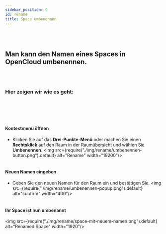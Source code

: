 ```yaml
---
sidebar_position: 6
id: rename
title: Space umbenennen
---
```

<br/><br/>

## Man kann den Namen eines Spaces in OpenCloud umbenennen.
<br/><br/>

### Hier zeigen wir wie es geht:
<br/><br/>
---

#### **Kontextmenü öffnen**  
   - Klicken Sie auf das **Drei-Punkte-Menü** oder machen Sie einen **Rechtsklick** auf den Raum in der Raumübersicht und wählen Sie **Umbenennen**.
   <img src={require("./img/rename/umbenennen-button.png").default} alt="Rename" width="19200"/> 
<br/><br/>

#### **Neuen Namen eingeben**  
   - Geben Sie den neuen Namen für den Raum ein und bestätigen Sie.
   <img src={require("./img/rename/umbenennen-popup.png").default} alt="confirm" width="400"/> 
<br/><br/>

#### Ihr Space ist nun umbenannt
   <img src={require("./img/rename/space-mit-neuem-namen.png").default} alt="Renamed Space" width="1920"/> 